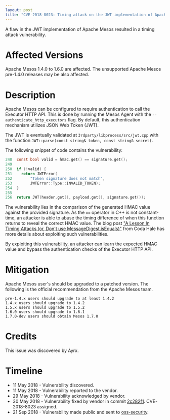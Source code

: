 ```yaml
---
layout: post
title: "CVE-2018-8023: Timing attack on the JWT implementation of Apache Mesos"
---
```


A flaw in the JWT implementation of Apache Mesos resulted in a timing attack
vulnerability.

# Affected Versions

Apache Mesos 1.4.0 to 1.6.0 are affected. The unsupported Apache Mesos
pre-1.4.0 releases may be also affected.

# Description

Apache Mesos can be configured to require authentication to call the Executor
HTTP API. This is done by running the Mesos Agent with the
`--authenticate_http_executors` flag. By default, this authentication
mechanism utilizes JSON Web Token (JWT).

The JWT is eventually validated at `3rdparty/libprocess/src/jwt.cpp` with the
function `JWT::parse(const string& token, const string& secret)`.

The following snippet of code contains the vulnerability:

```c
248  const bool valid = hmac.get() == signature.get();
249
250  if (!valid) {
251    return JWTError(
252        "Token signature does not match",
253        JWTError::Type::INVALID_TOKEN);
254  }
255
256  return JWT(header.get(), payload.get(), signature.get());
```

The vulnerability lies in the comparison of the generated HMAC value against
the provided signature. As the `==` operator in C++ is not constant-time, an
attacker is able to abuse the timing difference of when this function returns
to reveal the correct HMAC value. The blog post ["A Lesson In Timing Attacks
(or, Don't use MessageDigest.isEquals)"][0] from Coda Hale has more details
about exploiting such vulnerabilities.

By exploiting this vulnerability, an attacker can learn the expected HMAC value
and bypass the authentication checks of the Executor HTTP API.

# Mitigation

Apache Mesos user's should be upgraded to a patched version. The following is 
the official recommendation from the Apache Mesos team.

```
pre-1.4.x users should upgrade to at least 1.4.2
1.4.x users should upgrade to 1.4.2
1.5.x users should upgrade to 1.5.2
1.6.0 users should upgrade to 1.6.1
1.7.0-dev users should obtain Mesos 1.7.0
```

# Credits

This issue was discovered by Ayrx.

# Timeline

* 11 May 2018 - Vulnerability discovered.
* 11 May 2018 - Vulnerability reported to the vendor.
* 29 May 2018 - Vulnerability acknowledged by vendor.
* 30 May 2018 - Vulnerability fixed by vendor in commit [2c282f1][1]. CVE-2018-8023 assigned.
* 21 Sep 2018 - Vulnerability made public and sent to [oss-security][2].

[0]: https://codahale.com/a-lesson-in-timing-attacks/
[1]: https://github.com/apache/mesos/commit/2c282f19755ea7518caf6f43e729524b1c6bdb23
[2]: https://www.openwall.com/lists/oss-security/2018/09/21/1
